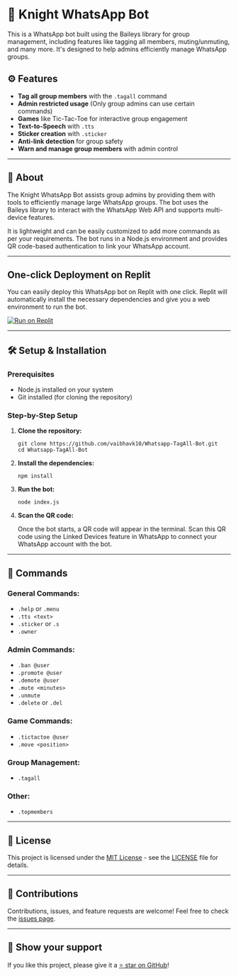 <!DOCTYPE html>
<html>
<head>
    <title>Knight WhatsApp Bot</title>
</head>
<body>

<h1>🤖 Knight WhatsApp Bot</h1>

<p>This is a WhatsApp bot built using the Baileys library for group management, including features like tagging all members, muting/unmuting, and many more. It's designed to help admins efficiently manage WhatsApp groups.</p>

<h2>⚙️ Features</h2>
<ul>
    <li><strong>Tag all group members</strong> with the <code>.tagall</code> command</li>
    <li><strong>Admin restricted usage</strong> (Only group admins can use certain commands)</li>
    <li><strong>Games</strong> like Tic-Tac-Toe for interactive group engagement</li>
    <li><strong>Text-to-Speech</strong> with <code>.tts</code></li>
    <li><strong>Sticker creation</strong> with <code>.sticker</code></li>
    <li><strong>Anti-link detection</strong> for group safety</li>
    <li><strong>Warn and manage group members</strong> with admin control</li>
</ul>

<hr>

<h2>📖 About</h2>
<p>The Knight WhatsApp Bot assists group admins by providing them with tools to efficiently manage large WhatsApp groups. The bot uses the Baileys library to interact with the WhatsApp Web API and supports multi-device features.</p>

<p>It is lightweight and can be easily customized to add more commands as per your requirements. The bot runs in a Node.js environment and provides QR code-based authentication to link your WhatsApp account.</p>

<hr>

<h2>One-click Deployment on Replit</h2>
<p>You can easily deploy this WhatsApp bot on Replit with one click. Replit will automatically install the necessary dependencies and give you a web environment to run the bot.</p>

<a href="https://replit.com/github/vaibhavk10/Whatsapp-TagAll-Bot"><img src="https://replit.com/badge/github/vaibhavk10/Whatsapp-TagAll-Bot" alt="Run on Replit"></a>

<hr>

<h2>🛠️ Setup & Installation</h2>

<h3>Prerequisites</h3>
<ul>
    <li>Node.js installed on your system</li>
    <li>Git installed (for cloning the repository)</li>
</ul>

<h3>Step-by-Step Setup</h3>
<ol>
    <li><strong>Clone the repository:</strong>
        <pre><code>git clone https://github.com/vaibhavk10/Whatsapp-TagAll-Bot.git
cd Whatsapp-TagAll-Bot
</code></pre>
    </li>
    <li><strong>Install the dependencies:</strong>
        <pre><code>npm install</code></pre>
    </li>
    <li><strong>Run the bot:</strong>
        <pre><code>node index.js</code></pre>
    </li>
    <li><strong>Scan the QR code:</strong>
        <p>Once the bot starts, a QR code will appear in the terminal. Scan this QR code using the Linked Devices feature in WhatsApp to connect your WhatsApp account with the bot.</p>
    </li>
</ol>

<hr>

<h2>📝 Commands</h2>

<h3>General Commands:</h3>
<ul>
    <li><code>.help</code> or <code>.menu</code></li>
    <li><code>.tts &lt;text&gt;</code></li>
    <li><code>.sticker</code> or <code>.s</code></li>
    <li><code>.owner</code></li>
</ul>

<h3>Admin Commands:</h3>
<ul>
    <li><code>.ban @user</code></li>
    <li><code>.promote @user</code></li>
    <li><code>.demote @user</code></li>
    <li><code>.mute &lt;minutes&gt;</code></li>
    <li><code>.unmute</code></li>
    <li><code>.delete</code> or <code>.del</code></li>
</ul>

<h3>Game Commands:</h3>
<ul>
    <li><code>.tictactoe @user</code></li>
    <li><code>.move &lt;position&gt;</code></li>
</ul>

<h3>Group Management:</h3>
<ul>
    <li><code>.tagall</code></li>
</ul>

<h3>Other:</h3>
<ul>
    <li><code>.topmembers</code></li>
</ul>

<hr>

<h2>📄 License</h2>

<p>This project is licensed under the <a href="https://opensource.org/licenses/MIT" target="_blank">MIT License</a> - see the <a href="https://github.com/vaibhavk10/Whatsapp-TagAll-Bot/blob/main/LICENSE" target="_blank">LICENSE</a> file for details.</p>

<hr>

<h2>🙌 Contributions</h2>
<p>Contributions, issues, and feature requests are welcome! Feel free to check the <a href="https://github.com/vaibhavk10/Whatsapp-TagAll-Bot/issues" target="_blank">issues page</a>.</p>

<hr>

<h2>🌟 Show your support</h2>
<p>If you like this project, please give it a <a href="https://github.com/vaibhavk10/Whatsapp-TagAll-Bot" target="_blank">⭐️ star on GitHub</a>!</p>

</body>
</html>
